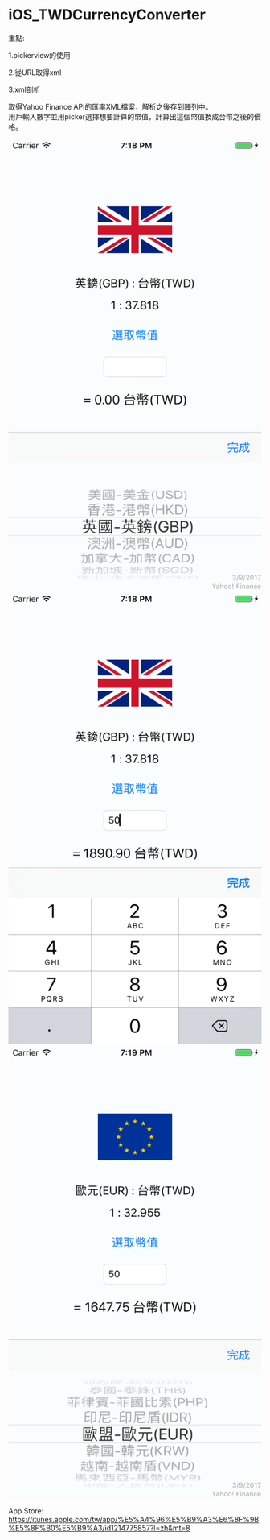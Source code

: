 # iOS_TWDCurrencyConverter

重點:  

1.pickerview的使用  

2.從URL取得xml  

3.xml剖析  


取得Yahoo Finance API的匯率XML檔案，解析之後存到陣列中。  
用戶輸入數字並用picker選擇想要計算的幣值，計算出這個幣值換成台幣之後的價格。

![image](https://github.com/yaojordan/iOS_TWDCurrencyConverter/blob/master/runImg/Simulator%20Screen%20Shot%202017年3月10日%20下午7.18.41.png)
![image](https://github.com/yaojordan/iOS_TWDCurrencyConverter/blob/master/runImg/Simulator%20Screen%20Shot%202017年3月10日%20下午7.18.59.png)
![image](https://github.com/yaojordan/iOS_TWDCurrencyConverter/blob/master/runImg/Simulator%20Screen%20Shot%202017年3月10日%20下午7.19.17.png)

App Store:  
https://itunes.apple.com/tw/app/%E5%A4%96%E5%B9%A3%E6%8F%9B%E5%8F%B0%E5%B9%A3/id1214775857?l=zh&mt=8

